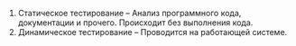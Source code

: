 1. Статическое тестирование – Анализ программного кода, документации и прочего. Происходит без выполнения кода.
2. Динамическое тестирование – Проводится на работающей системе.